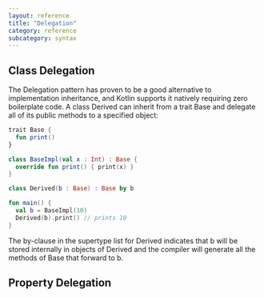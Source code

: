```yaml
---
layout: reference
title: "Delegation"
category: reference
subcategory: syntax
---
```


## Class Delegation

The Delegation pattern has proven to be a good alternative to implementation inheritance, and Kotlin supports it natively requiring zero boilerplate code. A class Derived can inherit from a trait Base and delegate all of its public methods to a specified object:

``` kotlin
trait Base {
  fun print()
}

class BaseImpl(val x : Int) : Base {
  override fun print() { print(x) }
}

class Derived(b : Base) : Base by b

fun main() {
  val b = BaseImpl(10)
  Derived(b).print() // prints 10
}
```

The by-clause in the supertype list for Derived indicates that b will be stored internally in objects of Derived and the compiler will generate all the methods of Base that forward to b.

## Property Delegation


